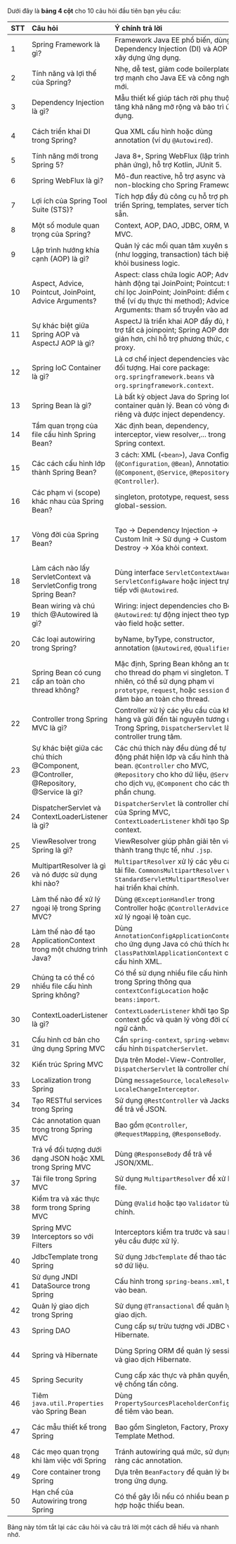 Dưới đây là **bảng 4 cột** cho 10 câu hỏi đầu tiên bạn yêu cầu:

| **STT** | **Câu hỏi** | **Ý chính trả lời** | **Ghi chú thêm** |
|:------|:------------|:-------------------|:---------------|
| 1 | Spring Framework là gì? | Framework Java EE phổ biến, dùng Dependency Injection (DI) và AOP để xây dựng ứng dụng. | Hỗ trợ nhiều module: MVC, JDBC, Security,... |
| 2 | Tính năng và lợi thế của Spring? | Nhẹ, dễ test, giảm code boilerplate, hỗ trợ mạnh cho Java EE và công nghệ mới. | IoC Container quản lý vòng đời Bean. |
| 3 | Dependency Injection là gì? | Mẫu thiết kế giúp tách rời phụ thuộc, tăng khả năng mở rộng và bảo trì ứng dụng. | Hỗ trợ dễ dàng cho test unit. |
| 4 | Cách triển khai DI trong Spring? | Qua XML cấu hình hoặc dùng annotation (ví dụ `@Autowired`). | XML phù hợp cho dự án lớn, annotation cho dự án nhỏ nhanh gọn. |
| 5 | Tính năng mới trong Spring 5? | Java 8+, Spring WebFlux (lập trình phản ứng), hỗ trợ Kotlin, JUnit 5. | Thêm module spring-jcl thay thế Commons Logging. |
| 6 | Spring WebFlux là gì? | Mô-đun reactive, hỗ trợ async và non-blocking cho Spring Framework. | Xây dựng dự án hiệu năng cao, đáp ứng real-time. |
| 7 | Lợi ích của Spring Tool Suite (STS)? | Tích hợp đầy đủ công cụ hỗ trợ phát triển Spring, templates, server tích hợp sẵn. | Nổi bật hỗ trợ AOP pointcut visualization. |
| 8 | Một số module quan trọng của Spring? | Context, AOP, DAO, JDBC, ORM, Web, MVC. | Tùy dự án mà chọn module cần thiết để lightweight. |
| 9 | Lập trình hướng khía cạnh (AOP) là gì? | Quản lý các mối quan tâm xuyên suốt (như logging, transaction) tách biệt khỏi business logic. | Giúp giảm lặp code, tăng module hóa. |
| 10 | Aspect, Advice, Pointcut, JoinPoint, Advice Arguments? | Aspect: class chứa logic AOP; Advice: hành động tại JoinPoint; Pointcut: tiêu chí lọc JoinPoint; JoinPoint: điểm cụ thể (ví dụ thực thi method); Advice Arguments: tham số truyền vào advice. | Spring AOP dùng ngôn ngữ Pointcut của AspectJ. |
| 11 | Sự khác biệt giữa Spring AOP và AspectJ AOP là gì? | AspectJ là triển khai AOP đầy đủ, hỗ trợ tất cả joinpoint; Spring AOP đơn giản hơn, chỉ hỗ trợ phương thức, dùng proxy. | Spring AOP dùng AspectJ annotations nhưng không cần weaving phức tạp. |
| 12 | Spring IoC Container là gì? | Là cơ chế inject dependencies vào các đối tượng. Hai core package: `org.springframework.beans` và `org.springframework.context`. | ApplicationContext là triển khai phổ biến nhất. |
| 13 | Spring Bean là gì? | Là bất kỳ object Java do Spring IoC container quản lý. Bean có vòng đời riêng và được inject dependency. | Được khởi tạo từ ApplicationContext hoặc BeanFactory. |
| 14 | Tầm quan trọng của file cấu hình Spring Bean? | Xác định bean, dependency, interceptor, view resolver,... trong Spring context. | Hỗ trợ cả XML config và annotation config. |
| 15 | Các cách cấu hình lớp thành Spring Bean? | 3 cách: XML (`<bean>`), Java Config (`@Configuration`, `@Bean`), Annotation (`@Component`, `@Service`, `@Repository`, `@Controller`). | Java Config và Annotation được ưa chuộng trong Spring Boot. |
| 16 | Các phạm vi (scope) khác nhau của Spring Bean? | singleton, prototype, request, session, global-session. | Singleton là mặc định; Request/Session chỉ dùng cho ứng dụng web. |
| 17 | Vòng đời của Spring Bean? | Tạo -> Dependency Injection -> Custom Init -> Sử dụng -> Custom Destroy -> Xóa khỏi context. | Hỗ trợ thông qua interface (`InitializingBean`, `DisposableBean`) hoặc method (`init-method`, `destroy-method`). |
| 18 | Làm cách nào lấy ServletContext và ServletConfig trong Spring Bean? | Dùng interface `ServletContextAware`, `ServletConfigAware` hoặc inject trực tiếp với `@Autowired`. | Chỉ dùng trong môi trường servlet container (web app). |
| 19 | Bean wiring và chú thích @Autowired là gì? | Wiring: inject dependencies cho Bean. `@Autowired`: tự động inject theo type, vào field hoặc setter. | Phải bật annotation-config (`<context:annotation-config/>`). |
| 20 | Các loại autowiring trong Spring? | byName, byType, constructor, annotation (`@Autowired`, `@Qualifier`). | Trước Spring 3.1 còn có autodetect (deprecated sau đó). |
| 21 | Spring Bean có cung cấp an toàn cho thread không? | Mặc định, Spring Bean không an toàn cho thread do phạm vi singleton. Tuy nhiên, có thể sử dụng phạm vi `prototype`, `request`, hoặc `session` để đảm bảo an toàn cho thread. | Phạm vi singleton có thể dẫn đến dữ liệu không nhất quán khi có nhiều luồng. |
| 22 | Controller trong Spring MVC là gì? | Controller xử lý các yêu cầu của khách hàng và gửi đến tài nguyên tương ứng. Trong Spring, `DispatcherServlet` là controller trung tâm. | Thường dùng với `@RequestMapping` để ánh xạ các URI. |
| 23 | Sự khác biệt giữa các chú thích @Component, @Controller, @Repository, @Service là gì? | Các chú thích này đều dùng để tự động phát hiện lớp và cấu hình thành bean. `@Controller` cho MVC, `@Repository` cho kho dữ liệu, `@Service` cho dịch vụ, `@Component` cho các thành phần chung. | Các chú thích giúp phân biệt rõ mục đích của lớp. |
| 24 | DispatcherServlet và ContextLoaderListener là gì? | `DispatcherServlet` là controller chính của Spring MVC, `ContextLoaderListener` khởi tạo Spring context. | `DispatcherServlet` điều khiển ứng dụng, `ContextLoaderListener` quản lý vòng đời ngữ cảnh. |
| 25 | ViewResolver trong Spring là gì? | ViewResolver giúp phân giải tên view thành trang thực tế, như `.jsp`. | `InternalResourceViewResolver` là một ví dụ phổ biến. |
| 26 | MultipartResolver là gì và nó được sử dụng khi nào? | `MultipartResolver` xử lý các yêu cầu tải file. `CommonsMultipartResolver` và `StandardServletMultipartResolver` là hai triển khai chính. | Dùng khi xử lý các file upload từ form HTML. |
| 27 | Làm thế nào để xử lý ngoại lệ trong Spring MVC? | Dùng `@ExceptionHandler` trong Controller hoặc `@ControllerAdvice` để xử lý ngoại lệ toàn cục. | Cũng có thể triển khai `HandlerExceptionResolver` để xử lý ngoại lệ chung. |
| 28 | Làm thế nào để tạo ApplicationContext trong một chương trình Java? | Dùng `AnnotationConfigApplicationContext` cho ứng dụng Java có chú thích hoặc `ClassPathXmlApplicationContext` cho cấu hình XML. | Dùng để khởi tạo Spring container trong các ứng dụng độc lập. |
| 29 | Chúng ta có thể có nhiều file cấu hình Spring không? | Có thể sử dụng nhiều file cấu hình trong Spring thông qua `contextConfigLocation` hoặc `beans:import`. | Thích hợp khi cần tách riêng các cấu hình cho các phần của ứng dụng. |
| 30 | ContextLoaderListener là gì? | `ContextLoaderListener` khởi tạo Spring context gốc và quản lý vòng đời của ngữ cảnh. | Được cấu hình trong `web.xml` để kết nối với các cấu hình Spring khác. |
| 31      | Cấu hình cơ bản cho ứng dụng Spring MVC               | Cần `spring-context`, `spring-webmvc`, cấu hình `DispatcherServlet`. | Làm nền tảng cho ứng dụng web.                                     |
| 32      | Kiến trúc Spring MVC                                | Dựa trên Model-View-Controller, `DispatcherServlet` là controller chính. | Giúp phân chia rõ ràng giữa dữ liệu, hiển thị và điều khiển.       |
| 33      | Localization trong Spring                           | Dùng `messageSource`, `localeResolver`, `LocaleChangeInterceptor`. | Giúp hỗ trợ đa ngôn ngữ cho ứng dụng.                              |
| 34      | Tạo RESTful services trong Spring                   | Sử dụng `@RestController` và Jackson để trả về JSON.             | Được dùng để tạo API cho ứng dụng web.                            |
| 35      | Các annotation quan trọng trong Spring MVC          | Bao gồm `@Controller`, `@RequestMapping`, `@ResponseBody`.        | Giúp định nghĩa controller và route.                              |
| 36      | Trả về đối tượng dưới dạng JSON hoặc XML trong Spring MVC | Dùng `@ResponseBody` để trả về JSON/XML.                         | Hỗ trợ chuyển đổi đối tượng thành dữ liệu JSON hoặc XML.         |
| 37      | Tải file trong Spring MVC                           | Sử dụng `MultipartResolver` để xử lý tải file.                    | Cần cấu hình cho phép tải lên tệp.                                 |
| 38      | Kiểm tra và xác thực form trong Spring MVC          | Dùng `@Valid` hoặc tạo `Validator` tùy chỉnh.                    | Đảm bảo dữ liệu người dùng nhập vào hợp lệ.                        |
| 39      | Spring MVC Interceptors so với Filters               | Interceptors kiểm tra trước và sau khi yêu cầu được xử lý.       | Filters xử lý ở mức thấp hơn, quản lý yêu cầu HTTP.               |
| 40      | JdbcTemplate trong Spring                           | Sử dụng `JdbcTemplate` để thao tác cơ sở dữ liệu.                 | Giảm thiểu mã lặp lại khi làm việc với JDBC.                       |
| 41      | Sử dụng JNDI DataSource trong Spring                | Cấu hình trong `spring-beans.xml`, tiêm vào bean.                 | Quản lý kết nối dữ liệu qua JNDI.                                 |
| 42      | Quản lý giao dịch trong Spring                     | Sử dụng `@Transactional` để quản lý giao dịch.                   | Tự động commit hoặc rollback giao dịch.                           |
| 43      | Spring DAO                                          | Cung cấp sự trừu tượng với JDBC và Hibernate.                   | Đơn giản hóa thao tác truy cập dữ liệu.                            |
| 44      | Spring và Hibernate                                 | Dùng Spring ORM để quản lý session và giao dịch Hibernate.      | Tiết kiệm thời gian và mã nguồn khi làm việc với Hibernate.      |
| 45      | Spring Security                                     | Cung cấp xác thực và phân quyền, bảo vệ chống tấn công.          | Quản lý quyền truy cập ứng dụng hiệu quả.                          |
| 46      | Tiêm `java.util.Properties` vào Spring Bean        | Dùng `PropertySourcesPlaceholderConfigurer` để tiêm vào bean.     | Tiện lợi khi cần sử dụng các giá trị từ file properties.          |
| 47      | Các mẫu thiết kế trong Spring                      | Bao gồm Singleton, Factory, Proxy, Template Method.              | Các mẫu thiết kế giúp tái sử dụng và quản lý mã hiệu quả hơn.     |
| 48      | Các mẹo quan trọng khi làm việc với Spring         | Tránh autowiring quá mức, sử dụng rõ ràng các annotation.        | Đảm bảo mã nguồn dễ đọc và bảo trì.                               |
| 49      | Core container trong Spring                        | Dựa trên `BeanFactory` để quản lý bean trong ứng dụng.            | Quản lý vòng đời của các đối tượng trong Spring.                  |
| 50      | Hạn chế của Autowiring trong Spring                | Có thể gây lỗi nếu có nhiều bean phù hợp hoặc thiếu bean.       | Cần cẩn trọng khi sử dụng để tránh xung đột.                      |

Bảng này tóm tắt lại các câu hỏi và câu trả lời một cách dễ hiểu và nhanh nhớ.